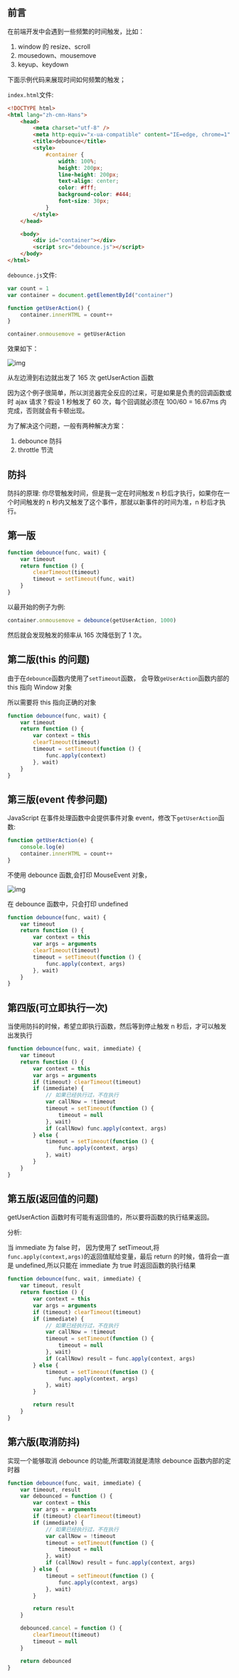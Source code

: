 ## 前言

在前端开发中会遇到一些频繁的时间触发，比如：

1. window 的 resize、scroll
2. mousedown、mousemove
3. keyup、keydown

下面示例代码来展现时间如何频繁的触发；

`index.html`文件:

```html
<!DOCTYPE html>
<html lang="zh-cmn-Hans">
	<head>
		<meta charset="utf-8" />
		<meta http-equiv="x-ua-compatible" content="IE=edge, chrome=1" />
		<title>debounce</title>
		<style>
			#container {
				width: 100%;
				height: 200px;
				line-height: 200px;
				text-align: center;
				color: #fff;
				background-color: #444;
				font-size: 30px;
			}
		</style>
	</head>

	<body>
		<div id="container"></div>
		<script src="debounce.js"></script>
	</body>
</html>
```

`debounce.js`文件:

```js
var count = 1
var container = document.getElementById("container")

function getUserAction() {
	container.innerHTML = count++
}

container.onmousemove = getUserAction
```

效果如下：

![img](https://camo.githubusercontent.com/a63c64f8b1b09962064f3d112edfc00ccdc039f625459e9400b3e746f71a0d3d/68747470733a2f2f63646e2e6a7364656c6976722e6e65742f67682f6d717971696e6766656e672f426c6f672f496d616765732f6465626f756e63652f6465626f756e63652e676966)

从左边滑到右边就出发了 165 次 getUserAction 函数

因为这个例子很简单，所以浏览器完全反应的过来，可是如果是负责的回调函数或时 ajax 请求？假设 1 秒触发了 60 次，每个回调就必须在 100/60 = 16.67ms 内完成，否则就会有卡顿出现。

为了解决这个问题，一般有两种解决方案：

1. debounce 防抖
2. throttle 节流

## 防抖

防抖的原理: 你尽管触发时间，但是我一定在时间触发 n 秒后才执行，如果你在一个时间触发的 n 秒内又触发了这个事件，那就以新事件的时间为准，n 秒后才执行。

## 第一版

```js
function debounce(func, wait) {
	var timeout
	return function () {
		clearTimeout(timeout)
		timeout = setTimeout(func, wait)
	}
}
```

以最开始的例子为例:

```js
container.onmousemove = debounce(getUserAction, 1000)
```

然后就会发现触发的频率从 165 次降低到了 1 次。

## 第二版(this 的问题)

由于在`debounce`函数内使用了`setTimeout`函数， 会导致`geUserAction`函数内部的 this 指向 Window 对象

所以需要将 this 指向正确的对象

```js
function debounce(func, wait) {
	var timeout
	return function () {
		var context = this
		clearTimeout(timeout)
		timeout = setTimeout(function () {
			func.apply(context)
		}, wait)
	}
}
```

## 第三版(event 传参问题)

JavaScript 在事件处理函数中会提供事件对象 event，修改下`getUserAction`函数:

```js
function getUserAction(e) {
	console.log(e)
	container.innerHTML = count++
}
```

不使用 debounce 函数,会打印 MouseEvent 对象，

![img](https://camo.githubusercontent.com/7cc0af80b9b8ac3805eec37a66f381b8054759b59899c3cdd1a16b6406115a0d/68747470733a2f2f63646e2e6a7364656c6976722e6e65742f67682f6d717971696e6766656e672f426c6f672f496d616765732f6465626f756e63652f6576656e742e706e67)

在 debounce 函数中，只会打印 undefined

```js
function debounce(func, wait) {
	var timeout
	return function () {
		var context = this
		var args = arguments
		clearTimeout(timeout)
		timeout = setTimeout(function () {
			func.apply(context, args)
		}, wait)
	}
}
```

## 第四版(可立即执行一次)

当使用防抖的时候，希望立即执行函数，然后等到停止触发 n 秒后，才可以触发出发执行

```js
function debounce(func, wait, immediate) {
	var timeout
	return function () {
		var context = this
		var args = arguments
		if (timeout) clearTimeout(timeout)
		if (immediate) {
			// 如果已经执行过，不在执行
			var callNow = !timeout
			timeout = setTimeout(function () {
				timeout = null
			}, wait)
			if (callNow) func.apply(context, args)
		} else {
			timeout = setTimeout(function () {
				func.apply(context, args)
			}, wait)
		}
	}
}
```

## 第五版(返回值的问题)

getUserAction 函数时有可能有返回值的，所以要将函数的执行结果返回。

分析:

当 immediate 为 false 时， 因为使用了 setTimeout,将`func.apply(context,args)`的返回值赋给变量，最后 return 的时候，值将会一直是 undefined,所以只能在 immediate 为 true 时返回函数的执行结果

```js
function debounce(func, wait, immediate) {
	var timeout, result
	return function () {
		var context = this
		var args = arguments
		if (timeout) clearTimeout(timeout)
		if (immediate) {
			// 如果已经执行过，不在执行
			var callNow = !timeout
			timeout = setTimeout(function () {
				timeout = null
			}, wait)
			if (callNow) result = func.apply(context, args)
		} else {
			timeout = setTimeout(function () {
				func.apply(context, args)
			}, wait)
		}

		return result
	}
}
```

## 第六版(取消防抖)

实现一个能够取消 debounce 的功能,所谓取消就是清除 debounce 函数内部的定时器

```js
function debounce(func, wait, immediate) {
	var timeout, result
	var debounced = function () {
		var context = this
		var args = arguments
		if (timeout) clearTimeout(timeout)
		if (immediate) {
			// 如果已经执行过，不在执行
			var callNow = !timeout
			timeout = setTimeout(function () {
				timeout = null
			}, wait)
			if (callNow) result = func.apply(context, args)
		} else {
			timeout = setTimeout(function () {
				func.apply(context, args)
			}, wait)
		}

		return result
	}

	debounced.cancel = function () {
		clearTimeout(timeout)
		timeout = null
	}

	return debounced
}
```
